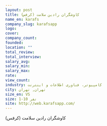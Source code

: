 ```yaml
---
layout: post
title: کاوشگران رادین سلامت (کرفس)
name_en: karafs
company_slug: karafsapp
logo: 
cover: 
company_count:
founded:
location: ""
total_review: 
total_interview: 
salary_avg: 
salary_min: 
salary_max: 
rate: 
view_count: 
industry: کامپیوتر، فناوری اطلاعات و اینترنت
city: تهران, تهران
size_en: VS
size: 1-10 نفر
site: http://web.karafsapp.com/
---
```


کاوشگران رادین سلامت (کرفس)
